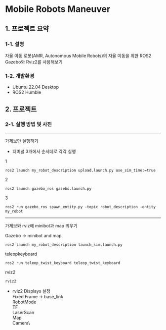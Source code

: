 # Mobile Robots Maneuver
## 1. 프로젝트 요약
### 1-1. 설명
자율 이동 로봇(AMR, Autonomous Mobile Robots)의 자율 이동을 위한 ROS2 Gazebo와 Rviz2를 사용해보기
### 1-2. 개발환경
- Ubuntu 22.04 Desktop
- ROS2 Humble
## 2. 프로젝트 
### 2-1. 실행 방법 및 사진
---
가제보만 실행하기
- 터미널 3개에서 순서데로 각각 실행

1

    ros2 launch my_robot_description upload.launch.py use_sim_time:=true

2

    ros2 launch gazebo_ros gazebo.launch.py

3

    ros2 run gazebo_ros spawn_entity.py -topic robot_description -entity my_robot

---
가제보와 rviz에 minibot과 map 띄우기

Gazebo -> minibot and map
  
    ros2 launch my_robot_description launch_sim.launch.py 

teleopkeyboard

    ros2 run teleop_twist_keyboard teleop_twist_keyboard

rviz2 

    rviz2

- rviz2 Displays 설정\
Fixed Frame -> base_link\
RobotMode\
TF\
LaserScan\
Map\
Camera\

